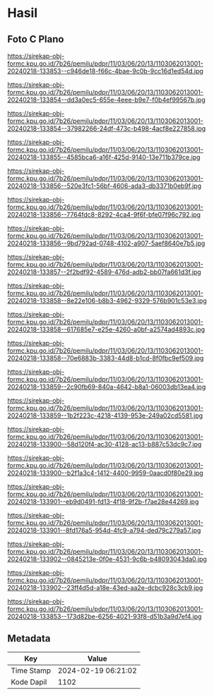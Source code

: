 # Hasil

## Foto C Plano

https://sirekap-obj-formc.kpu.go.id/7b26/pemilu/pdpr/11/03/06/20/13/1103062013001-20240218-133853--c946de18-f66c-4bae-9c0b-9cc16d1ed54d.jpg

https://sirekap-obj-formc.kpu.go.id/7b26/pemilu/pdpr/11/03/06/20/13/1103062013001-20240218-133854--dd3a0ec5-655e-4eee-b9e7-f0b4ef99567b.jpg

https://sirekap-obj-formc.kpu.go.id/7b26/pemilu/pdpr/11/03/06/20/13/1103062013001-20240218-133854--37982266-24df-473c-b498-4acf8e227858.jpg

https://sirekap-obj-formc.kpu.go.id/7b26/pemilu/pdpr/11/03/06/20/13/1103062013001-20240218-133855--4585bca6-a16f-425d-9140-13e711b379ce.jpg

https://sirekap-obj-formc.kpu.go.id/7b26/pemilu/pdpr/11/03/06/20/13/1103062013001-20240218-133856--520e3fc1-56bf-4606-ada3-db3371b0eb9f.jpg

https://sirekap-obj-formc.kpu.go.id/7b26/pemilu/pdpr/11/03/06/20/13/1103062013001-20240218-133856--7764fdc8-8292-4ca4-9f6f-bfe07f96c792.jpg

https://sirekap-obj-formc.kpu.go.id/7b26/pemilu/pdpr/11/03/06/20/13/1103062013001-20240218-133856--9bd792ad-0748-4102-a907-5aef8640e7b5.jpg

https://sirekap-obj-formc.kpu.go.id/7b26/pemilu/pdpr/11/03/06/20/13/1103062013001-20240218-133857--2f2bdf92-4589-476d-adb2-bb07fa661d3f.jpg

https://sirekap-obj-formc.kpu.go.id/7b26/pemilu/pdpr/11/03/06/20/13/1103062013001-20240218-133858--8e22e106-b8b3-4962-9329-576b901c53e3.jpg

https://sirekap-obj-formc.kpu.go.id/7b26/pemilu/pdpr/11/03/06/20/13/1103062013001-20240218-133858--617685e7-e25e-4260-a0bf-a2574ad4893c.jpg

https://sirekap-obj-formc.kpu.go.id/7b26/pemilu/pdpr/11/03/06/20/13/1103062013001-20240218-133858--70e6883b-3383-44d8-b1cd-8f0fbc9ef509.jpg

https://sirekap-obj-formc.kpu.go.id/7b26/pemilu/pdpr/11/03/06/20/13/1103062013001-20240218-133859--2c90fb69-840a-4642-b8a1-06003db13ea4.jpg

https://sirekap-obj-formc.kpu.go.id/7b26/pemilu/pdpr/11/03/06/20/13/1103062013001-20240218-133859--1b2f223c-4218-4139-953e-249a02cd5581.jpg

https://sirekap-obj-formc.kpu.go.id/7b26/pemilu/pdpr/11/03/06/20/13/1103062013001-20240218-133900--58d120f4-ac30-4128-ac13-b887c53dc9c7.jpg

https://sirekap-obj-formc.kpu.go.id/7b26/pemilu/pdpr/11/03/06/20/13/1103062013001-20240218-133900--b2f1a3c4-1412-4400-9959-0aacd0f80e29.jpg

https://sirekap-obj-formc.kpu.go.id/7b26/pemilu/pdpr/11/03/06/20/13/1103062013001-20240218-133901--eb9d0491-fd13-4f18-9f2b-f7ae28e44269.jpg

https://sirekap-obj-formc.kpu.go.id/7b26/pemilu/pdpr/11/03/06/20/13/1103062013001-20240218-133901--8fd176a5-954d-4fc9-a794-ded79c279a57.jpg

https://sirekap-obj-formc.kpu.go.id/7b26/pemilu/pdpr/11/03/06/20/13/1103062013001-20240218-133902--0845213e-0f0e-4531-9c6b-b48093043da0.jpg

https://sirekap-obj-formc.kpu.go.id/7b26/pemilu/pdpr/11/03/06/20/13/1103062013001-20240218-133902--23ff4d5d-a18e-43ed-aa2e-dcbc928c3cb9.jpg

https://sirekap-obj-formc.kpu.go.id/7b26/pemilu/pdpr/11/03/06/20/13/1103062013001-20240218-133853--173d82be-6256-4021-93f8-d51b3a9d7ef4.jpg


## Metadata

| Key        | Value               |
| ---------- | ------------------- |
| Time Stamp | 2024-02-19 06:21:02 |
| Kode Dapil | 1102                |



